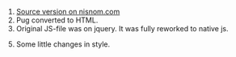 1. [Source version on nisnom.com](https://nisnom.com/veb-razrabotki/gotovyj-shablon-lipkij-zagolovok-desktopnaya-i-mobilnaya-navigatsiya-plavnaya-prokrutka-stranits/)
2. Pug converted to HTML.
3. Original JS-file was on jquery. It was fully reworked to native js.
<!-- 4. Adaptive  -->
5. Some little changes in style.